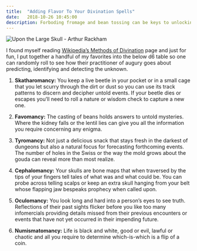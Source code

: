 ```yaml
---
title:  "Adding Flavor To Your Divination Spells"
date:   2018-10-26 10:45:00
description: Forboding fromage and bean tossing can be keys to unlocking mysteries
---
```


![Upon the Large Skull - Arthur Rackham](https://fantasyrobotfighter.github.io/assets/images/UponLargeSkull.jpg)

I found myself reading [Wikipedia’s Methods of Divination](https://en.wikipedia.org/wiki/Methods_of_divination) page and just for fun, I put together a handful of my favorites into the below d6 table so one can randomly roll to see how their practitioner of augury goes about predicting, identifying and detecting the unknown.

1. **Skatharomancy:** You keep a live beetle in your pocket or in a small cage that you let scurry through the dirt or dust so you can use its track patterns to discern and decipher untold events. If your beetle dies or escapes you’ll need to roll a nature or wisdom check to capture a new one.  

2. **Favomancy:** The casting of beans holds answers to untold mysteries. Where the kidney falls or the lentil lies can give you all the information you require concerning any enigma.  

3. **Tyromancy:** Not just a delicious snack that stays fresh in the darkest of dungeons but also a natural focus for forecasting forthcoming events. The number of holes in the Swiss or the way the mold grows about the gouda can reveal more than most realize.  

4. **Cephalomancy:** Your skulls are bone maps that when traversed by the tips of your fingers tell tales of what was and what could be. You can probe across telling scalps or keep an extra skull hanging from your belt whose flapping jaw bespeaks prophecy when called upon.  

5. **Oculomancy:** You look long and hard into a person’s eyes to see truth. Reflections of their past sights flicker before you like too many infomercials providing details missed from their previous encounters or events that have not yet occurred in their impending future.  

6. **Numismatomancy:** Life is black and white, good or evil, lawful or chaotic and all you require to determine which-is-which is a flip of a coin.  


<script type="application/ld+json">
{ "@context": "https://schema.org", 
 "@type": "BlogPosting",
 "mainEntityOfPage": {
        "@type": "WebPage",
        "@id": "https://www.fantasyrobotfighter.com/2018/Flavors-of-Divination/"
      },
 "headline": "Adding Flavor To Divination",
 "alternativeHeadline": "Make Divination Spells More Interesting",
 "image": "https://www.fantasyrobotfighter.com/assets/images/PocketPerspective.png",
 "genre": "CreativeWork", 
 "keywords": "RPG divination wizard spells skatharomancy favomancy tyromancy cephalomancy oculomancy", 
 "wordcount": "390",
 "publisher": {	
 		"@type": "Organization",
        "name": "Fantasy Robot Fighter",
		"url": "http://www.fantasyrobotfighter.com",
		"logo": {
		    "@type": "ImageObject",
		    "url": "https://www.fantasyrobotfighter.com/assets/images/avatar.png",
		    "width": 80,
		    "height": 80
		}
    },
 "datePublished": "2018-10-26",
 "dateCreated": "2018-10-26",
 "dateModified": "2018-10-26",
 "description": "Add some flavor to your divination spells.",
 "articleBody": "I found myself reading Wikipedia’s Methods of Divination page and just for fun, I put together a handful of my favorites into the below d6 table so one can randomly roll to see how their practitioner of augury goes about predicting, identifying and detecting the unknown.",
   "author": {
    "@type": "Person",
    "name": "Ryan Buller"
  }
 }
</script>


[jekyll-gh]: https://github.com/mojombo/jekyll
[jekyll]:    http://jekyllrb.com
